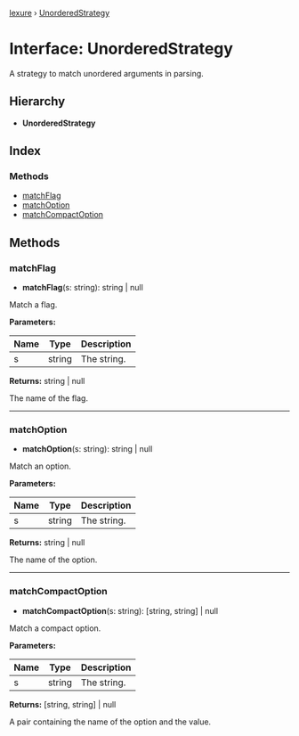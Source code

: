 [lexure](../README.md) › [UnorderedStrategy](unorderedstrategy.md)

# Interface: UnorderedStrategy

A strategy to match unordered arguments in parsing.

## Hierarchy

* **UnorderedStrategy**

## Index

### Methods

* [matchFlag](unorderedstrategy.md#matchflag)
* [matchOption](unorderedstrategy.md#matchoption)
* [matchCompactOption](unorderedstrategy.md#matchcompactoption)

## Methods

###  matchFlag

* **matchFlag**(s: string): string | null

Match a flag.

**Parameters:**

Name | Type | Description |
------ | ------ | ------ |
s | string | The string. |

**Returns:** string | null

The name of the flag.

___

###  matchOption

* **matchOption**(s: string): string | null

Match an option.

**Parameters:**

Name | Type | Description |
------ | ------ | ------ |
s | string | The string. |

**Returns:** string | null

The name of the option.

___

###  matchCompactOption

* **matchCompactOption**(s: string): [string, string] | null

Match a compact option.

**Parameters:**

Name | Type | Description |
------ | ------ | ------ |
s | string | The string. |

**Returns:** [string, string] | null

A pair containing the name of the option and the value.
